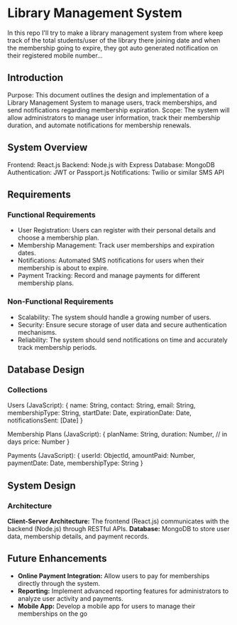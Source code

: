 # Library Management System

In this repo I'll try to make a library management system from where keep track of the total students/user of the library there joining date and when the membership going to expire, they got auto generated notification on their registered mobile number...


## Introduction

Purpose: This document outlines the design and implementation of a Library Management System to manage users, track memberships, and send notifications regarding membership expiration.
Scope: The system will allow administrators to manage user information, track their membership duration, and automate notifications for membership renewals.


## System Overview

Frontend: React.js
Backend: Node.js with Express
Database: MongoDB
Authentication: JWT or Passport.js
Notifications: Twilio or similar SMS API


## Requirements

### Functional Requirements
- User Registration: Users can register with their personal details and choose a membership plan.
- Membership Management: Track user memberships and expiration dates.
- Notifications: Automated SMS notifications for users when their membership is about to expire.
- Payment Tracking: Record and manage payments for different membership plans.

### Non-Functional Requirements
- Scalability: The system should handle a growing number of users.
- Security: Ensure secure storage of user data and secure authentication mechanisms.
- Reliability: The system should send notifications on time and accurately track membership periods.


## Database Design

### Collections
Users (JavaScript):
      {
        name: String,
        contact: String,
        email: String,
        membershipType: String,
        startDate: Date,
        expirationDate: Date,
        notificationsSent: [Date]
      }

Membership Plans (JavaScript):
      {
        planName: String,
        duration: Number, // in days
        price: Number
      }

Payments (JavaScript):
      {
        userId: ObjectId,
        amountPaid: Number,
        paymentDate: Date,
        membershipType: String
      }


## System Design 

### Architecture

**Client-Server Architecture:** The frontend (React.js) communicates with the backend (Node.js) through RESTful APIs.
**Database:** MongoDB to store user data, membership details, and payment records.


## Future Enhancements
- **Online Payment Integration:** Allow users to pay for memberships directly through the system.
- **Reporting:** Implement advanced reporting features for administrators to analyze user activity and payments.
- **Mobile App:** Develop a mobile app for users to manage their memberships on the go